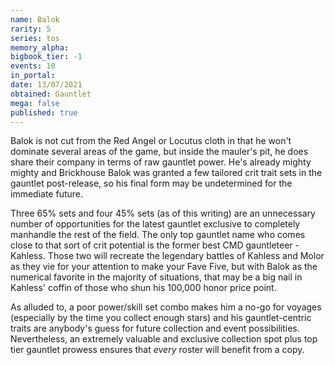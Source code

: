 ```yaml
---
name: Balok
rarity: 5
series: tos
memory_alpha:
bigbook_tier: -1
events: 10
in_portal:
date: 13/07/2021
obtained: Gauntlet
mega: false
published: true
---
```


Balok is not cut from the Red Angel or Locutus cloth in that he won't dominate several areas of the game, but inside the mauler's pit, he does share their company in terms of raw gauntlet power. He's already mighty mighty and Brickhouse Balok was granted a few tailored crit trait sets in the gauntlet post-release, so his final form may be undetermined for the immediate future.

Three 65% sets and four 45% sets (as of this writing) are an unnecessary number of opportunities for the latest gauntlet exclusive to completely manhandle the rest of the field. The only top gauntlet name who comes close to that sort of crit potential is the former best CMD gauntleteer - Kahless. Those two will recreate the legendary battles of Kahless and Molor as they vie for your attention to make your Fave Five, but with Balok as the numerical favorite in the majority of situations, that may be a big nail in Kahless' coffin of those who shun his 100,000 honor price point.

As alluded to, a poor power/skill set combo makes him a no-go for voyages (especially by the time you collect enough stars) and his gauntlet-centric traits are anybody's guess for future collection and event possibilities. Nevertheless, an extremely valuable and exclusive collection spot plus top tier gauntlet prowess ensures that *every* roster will benefit from a copy.
